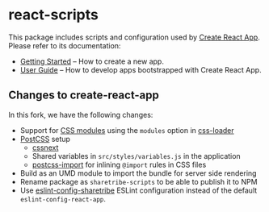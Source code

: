 # react-scripts

This package includes scripts and configuration used by [Create React App](https://github.com/facebookincubator/create-react-app).<br>
Please refer to its documentation:

* [Getting Started](https://github.com/facebookincubator/create-react-app/blob/master/README.md#getting-started) – How to create a new app.
* [User Guide](https://github.com/facebookincubator/create-react-app/blob/master/packages/react-scripts/template/README.md) – How to develop apps bootstrapped with Create React App.

## Changes to create-react-app

In this fork, we have the following changes:

 - Support for [CSS modules](https://github.com/css-modules/css-modules) using the `modules` option in [css-loader](https://github.com/webpack/css-loader#css-modules)
 - [PostCSS](http://postcss.org/) setup
   - [cssnext](http://cssnext.io/)
   - Shared variables in `src/styles/variables.js` in the application
   - [postcss-import](https://github.com/postcss/postcss-import) for inlining `@import` rules in CSS files
- Build as an UMD module to import the bundle for server side rendering
- Rename package as `sharetribe-scripts` to be able to publish it to NPM
- Use [eslint-config-sharetribe](https://www.npmjs.com/package/eslint-config-sharetribe) ESLint configuration instead of the default `eslint-config-react-app`.

